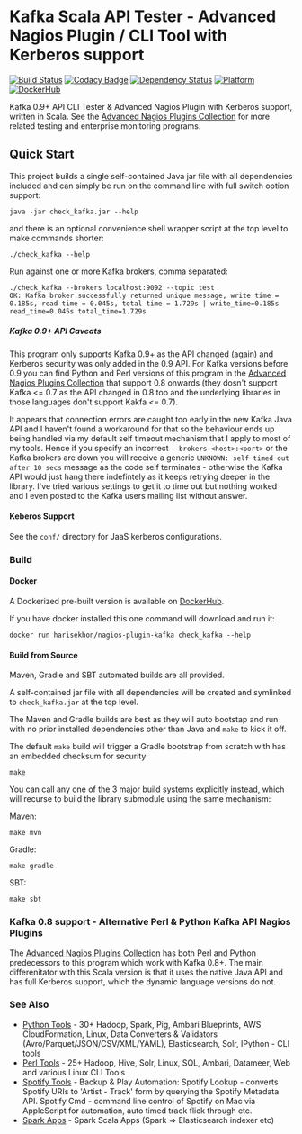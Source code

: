 Kafka Scala API Tester - Advanced Nagios Plugin / CLI Tool with Kerberos support
==============================
[![Build Status](https://travis-ci.org/HariSekhon/nagios-plugin-kafka.svg?branch=master)](https://travis-ci.org/HariSekhon/nagios-plugin-kafka)
[![Codacy Badge](https://api.codacy.com/project/badge/Grade/de500bf4f90d401ba5c98ed903c8a612)](https://www.codacy.com/app/harisekhon/nagios-plugin-kafka)
[![Dependency Status](https://www.versioneye.com/user/projects/57616d340a82b200276f6669/badge.svg)](https://www.versioneye.com/user/projects/57616d340a82b200276f6669)
[![Platform](https://img.shields.io/badge/platform-Linux%20%7C%20OS%20X-blue.svg)](https://github.com/harisekhon/nagios-plugin-kafka)
[![DockerHub](https://img.shields.io/badge/docker-available-blue.svg)](https://hub.docker.com/r/harisekhon/nagios-plugins/)

Kafka 0.9+ API CLI Tester & Advanced Nagios Plugin with Kerberos support, written in Scala. See the [Advanced Nagios Plugins Collection](https://github.com/harisekhon/nagios-plugins#advanced-nagios-plugins-collection) for more related testing and enterprise monitoring programs.

## Quick Start

This project builds a single self-contained Java jar file with all dependencies included and can simply be run on the command line with full switch option support:
```
java -jar check_kafka.jar --help
```

and there is an optional convenience shell wrapper script at the top level to make commands shorter:
```
./check_kafka --help
```

Run against one or more Kafka brokers, comma separated:
```
./check_kafka --brokers localhost:9092 --topic test
OK: Kafka broker successfully returned unique message, write time = 0.185s, read time = 0.045s, total time = 1.729s | write_time=0.185s read_time=0.045s total_time=1.729s
```

##### Kafka 0.9+ API Caveats

This program only supports Kafka 0.9+ as the API changed (again) and Kerberos security was only added in the 0.9 API. For Kafka versions before 0.9 you can find Python and Perl versions of this program in the [Advanced Nagios Plugins Collection](https://github.com/harisekhon/nagios-plugins#advanced-nagios-plugins-collection) that support 0.8 onwards (they dosn't support Kafka <= 0.7 as the API changed in 0.8 too and the underlying libraries in those languages don't support Kakfa <= 0.7).

It appears that connection errors are caught too early in the new Kafka Java API and I haven't found a workaround for that so the behaviour ends up being handled via my default self timeout mechanism that I apply to most of my tools. Hence if you specify an incorrect ```--brokers <host>:<port>``` or the Kafka brokers are down you will receive a generic ```UNKNOWN: self timed out after 10 secs``` message as the code self terminates - otherwise the Kafka API would just hang there indefintely as it keeps retrying deeper in the library. I've tried various settings to get it to time out but nothing worked and I even posted to the Kafka users mailing list without answer.

#### Keberos Support

See the ```conf/``` directory for JaaS kerberos configurations.

### Build

#### Docker

A Dockerized pre-built version is available on [DockerHub](https://hub.docker.com/r/harisekhon/nagios-plugin-kafka).

If you have docker installed this one command will download and run it:
```
docker run harisekhon/nagios-plugin-kafka check_kafka --help
```

#### Build from Source

Maven, Gradle and SBT automated builds are all provided.

A self-contained jar file with all dependencies will be created and symlinked to ```check_kafka.jar``` at the top level.

The Maven and Gradle builds are best as they will auto bootstap and run with no prior installed dependencies other than Java and ```make``` to kick it off.

The default ```make``` build will trigger a Gradle bootstrap from scratch with has an embedded checksum for security:

```
make
```

You can call any one of the 3 major build systems explicitly instead, which will recurse to build the library submodule using the same mechanism:

Maven:

```
make mvn
```

Gradle:

```
make gradle
```

SBT:

```
make sbt
```

### Kafka 0.8 support - Alternative Perl & Python Kafka API Nagios Plugins

The [Advanced Nagios Plugins Collection](https://github.com/harisekhon/nagios-plugins#advanced-nagios-plugins-collection) has both Perl and Python predecessors to this program which work with Kafka 0.8+. The main differenitator with this Scala version is that it uses the native Java API and has full Kerberos support, which the dynamic language versions do not.

### See Also

- [Python Tools](https://github.com/harisekhon/pytools) - 30+ Hadoop, Spark, Pig, Ambari Blueprints, AWS CloudFormation, Linux, Data Converters & Validators (Avro/Parquet/JSON/CSV/XML/YAML), Elasticsearch, Solr, IPython - CLI tools
- [Perl Tools](https://github.com/harisekhon/tools) - 25+ Hadoop, Hive, Solr, Linux, SQL, Ambari, Datameer, Web and various Linux CLI Tools
- [Spotify Tools](https://github.com/harisekhon/spotify-tools) - Backup & Play Automation: Spotify Lookup - converts Spotify URIs to 'Artist - Track' form by querying the Spotify Metadata API. Spotify Cmd - command line control of Spotify on Mac via AppleScript for automation, auto timed track flick through etc.
- [Spark Apps](https://github.com/harisekhon/spark-apps) - Spark Scala Apps (Spark => Elasticsearch indexer etc)
